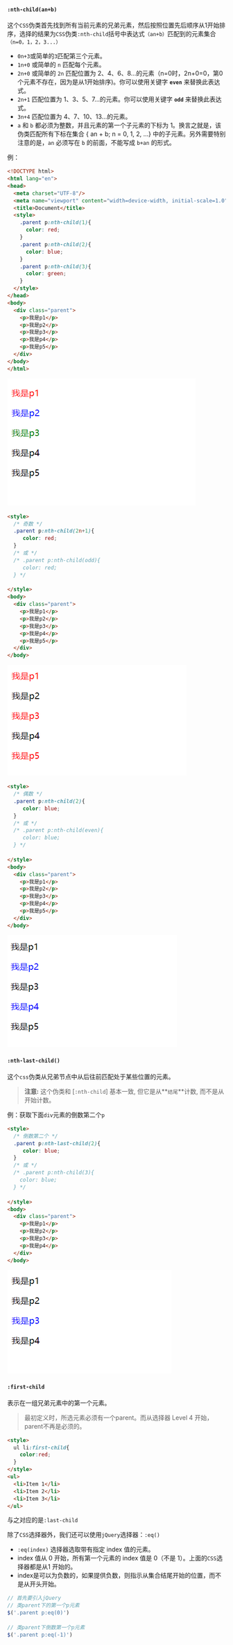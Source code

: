 #### `:nth-child(an+b)`

这个`CSS`伪类首先找到所有当前元素的兄弟元素，然后按照位置先后顺序从1开始排序，选择的结果为`CSS`伪类`:nth-child`括号中表达式`（an+b）`匹配到的元素集合`（n=0，1，2，3...）`

- `0n+3`或简单的`3`匹配第三个元素。
- `1n+0` 或简单的 `n` 匹配每个元素。
- `2n+0` 或简单的 `2n` 匹配位置为 2、4、6、8...的元素（n=0时，2n+0=0，第0个元素不存在，因为是从1开始排序)。你可以使用关键字 **`even`** 来替换此表达式。
- `2n+1` 匹配位置为 1、3、5、7...的元素。你可以使用关键字 **`odd`** 来替换此表达式。
- `3n+4` 匹配位置为 4、7、10、13...的元素。
- `a` 和 `b` 都必须为整数，并且元素的第一个子元素的下标为 1。换言之就是，该伪类匹配所有下标在集合 { an + b; n = 0, 1, 2, ...} 中的子元素。另外需要特别注意的是，`an` 必须写在 `b` 的前面，不能写成 `b+an` 的形式。

例：

```html
<!DOCTYPE html>
<html lang="en">
<head>
  <meta charset="UTF-8"/>
  <meta name="viewport" content="width=device-width, initial-scale=1.0"/>
  <title>Document</title>
  <style>
    .parent p:nth-child(1){
      color: red;
    }
    .parent p:nth-child(2){
      color: blue;
    }
    .parent p:nth-child(3){
      color: green;
    }
  </style>
</head>
<body>
  <div class="parent">
    <p>我是p1</p>
    <p>我是p2</p>
    <p>我是p3</p>
    <p>我是p4</p>
    <p>我是p5</p>
  </div>
</body>
</html>
```

![](https://github.com/limchen233/picgo/blob/master/img/image-20201225104423560.png?raw=true)

```html
<style>
  /* 奇数 */
  .parent p:nth-child(2n+1){
     color: red;
  }
  /* 或 */
  /* .parent p:nth-child(odd){
     color: red;
  } */
  
</style>
<body>
  <div class="parent">
    <p>我是p1</p>
    <p>我是p2</p>
    <p>我是p3</p>
    <p>我是p4</p>
    <p>我是p5</p>
  </div>
</body>
```

![](https://github.com/limchen233/picgo/blob/master/img/image-20201225104957132.png?raw=true)

```html
<style>
  /* 偶数 */
  .parent p:nth-child(2){
     color: blue;
  }
  /* 或 */
  /* .parent p:nth-child(even){
     color: blue;
  } */
  
</style>
<body>
  <div class="parent">
    <p>我是p1</p>
    <p>我是p2</p>
    <p>我是p3</p>
    <p>我是p4</p>
    <p>我是p5</p>
  </div>
</body>
```

![](https://github.com/limchen233/picgo/blob/master/img/image-20201225105135017.png?raw=true)

#### **`:nth-last-child()`** 

这个`css`伪类从兄弟节点中从后往前匹配处于某些位置的元素。

> **注意:** 这个伪类和 [`:nth-child`] 基本一致, 但它是从**`结尾`**计数, 而不是从开始计数。

例：获取下面`div`元素的倒数第二个`p`

```html
<style>
  /* 倒数第二个 */
  .parent p:nth-last-child(2){
     color: blue;
  }
  /* 或 */
  /* .parent p:nth-child(3){
    color: blue;
  } */
  
</style>
<body>
  <div class="parent">
    <p>我是p1</p>
    <p>我是p2</p>
    <p>我是p3</p>
    <p>我是p4</p>
  </div>
</body>
```

![](https://github.com/limchen233/picgo/blob/master/img/image-20201225110914564.png?raw=true)

#### **`:first-child`**

 表示在一组兄弟元素中的第一个元素。

> 最初定义时，所选元素必须有一个parent。而从选择器 Level 4 开始，parent不再是必须的。

```html
<style>
  ul li:first-child{
    color:red;
  }
</style>
<ul>
  <li>Item 1</li>
  <li>Item 2</li>
  <li>Item 3</li>
</ul>
```

与之对应的是`:last-child`



除了`CSS`选择器外，我们还可以使用`jQuery`选择器：`:eq()`

- `:eq(index)` 选择器选取带有指定 index 值的元素。
- index 值从 0 开始，所有第一个元素的 index 值是 0（不是 1）。上面的`CSS`选择器都是从1 开始的。
- index是可以为负数的，如果提供负数，则指示从集合结尾开始的位置，而不是从开头开始。

```javascript
// 首先要引入jQuery
// 类parent下的第一个p元素
$('.parent p:eq(0)')

// 类parent下倒数第一个p元素
$('.parent p:eq(-1)')
```

